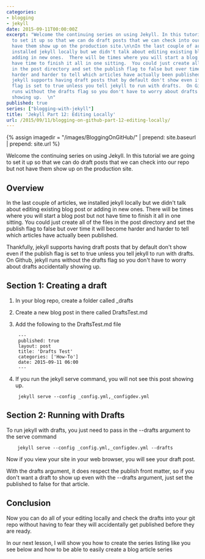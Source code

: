 ```yaml
---
categories:
- blogging
- jekyll
date: 2015-09-11T00:00:00Z
excerpt: "Welcome the continuing series on using Jekyll. In this tutorial we are going
  to set it up so that we can do draft posts that we can check into our repo but not
  have them show up on the production site.\n\nIn the last couple of articles, we
  installed jekyll locally but we didn't talk about editing existing blog post or
  adding in new ones.  There will be times where you will start a blog post but not
  have time to finish it all in one sitting.  You could just create all of the files
  in the post directory and set the publish flag to false but over time it will become
  harder and harder to tell which articles have actually been published.  \n\nThankfully,
  jekyll supports having draft posts that by default don't show even if the publish
  flag is set to true unless you tell jekyll to run with drafts.  On Github, jekyll
  runs without the drafts flag so you don't have to worry about drafts accidentally
  showing up.  \n"
published: true
series: ["blogging-with-jekyll"]
title: 'Jekyll Part 12: Editing Locally'
url: /2015/09/11/blogging-on-github-part-12-editing-locally/
---
```


{% assign imagedir = "/images/BloggingOnGitHub/" | prepend: site.baseurl | prepend: site.url %}

Welcome the continuing series on using Jekyll. In this tutorial we are going to set it up so that we can do draft posts that we can check into our repo but not have them show up on the production site.




## Overview

In the last couple of articles, we installed jekyll locally but we didn't talk about editing existing blog post or adding in new ones.  There will be times where you will start a blog post but not have time to finish it all in one sitting.  You could just create all of the files in the post directory and set the publish flag to false but over time it will become harder and harder to tell which articles have actually been published.  

Thankfully, jekyll supports having draft posts that by default don't show even if the publish flag is set to true unless you tell jekyll to run with drafts.  On Github, jekyll runs without the drafts flag so you don't have to worry about drafts accidentally showing up.  


## Section 1: Creating a draft

1. In your blog repo, create a folder called _drafts
1. Create a new blog post in there called DraftsTest.md
1. Add the following to the DraftsTest.md file

		---
		published: true
		layout: post
		title: 'Drafts Test'
		categories: ['How-To']
		date: 2015-09-11 06:00	
		---
		
1. If you run the jekyll serve command, you will not see this post showing up.

		jekyll serve --config _config.yml,_configdev.yml
		
		
## Section 2: Running with Drafts

To run jekyll with drafts, you just need to pass in the --drafts argument to the serve command

		jekyll serve --config _config.yml,_configdev.yml --drafts

Now if you view your site in your web browser, you will see your draft post.

With the drafts argument, it does respect the publish front matter, so if you don't want a draft to show up even with the --drafts argument, just set the published to false for that article. 


## Conclusion

Now you can do all of your editing locally and check the drafts into your git repo without having to fear they will accidentally get published before they are ready.

In our next lesson, I will show you how to create the series listing like you see below and how to be able to easily create a blog article series



 